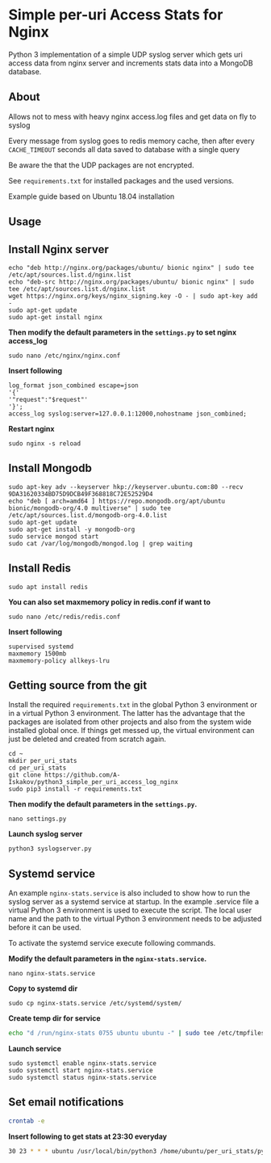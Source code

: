 
Simple per-uri Access Stats for Nginx
===================================

Python 3 implementation of a simple UDP syslog server which gets uri access data from nginx server and increments stats data into a MongoDB database.

About
-----

Allows not to mess with heavy nginx access.log files and get data on fly to syslog

Every message from syslog goes to redis memory cache, then after every `CACHE_TIMEOUT` seconds all data saved to database with a single query

Be aware the that the UDP packages are not encrypted.

See ``requirements.txt`` for installed packages and the used versions.

Example guide based on Ubuntu 18.04 installation

Usage
-----

Install Nginx server
--------------------

    echo "deb http://nginx.org/packages/ubuntu/ bionic nginx" | sudo tee /etc/apt/sources.list.d/nginx.list
    echo "deb-src http://nginx.org/packages/ubuntu/ bionic nginx" | sudo tee /etc/apt/sources.list.d/nginx.list
    wget https://nginx.org/keys/nginx_signing.key -O - | sudo apt-key add -
    sudo apt-get update
    sudo apt-get install nginx



**Then modify the default parameters in the ``settings.py`` to set nginx access_log**


    sudo nano /etc/nginx/nginx.conf


**Insert following**



```shell
log_format json_combined escape=json
'{'
'"request":"$request"'
'}';
access_log syslog:server=127.0.0.1:12000,nohostname json_combined;
```

**Restart nginx**


    sudo nginx -s reload

Install Mongodb
---------------

    sudo apt-key adv --keyserver hkp://keyserver.ubuntu.com:80 --recv 9DA31620334BD75D9DCB49F368818C72E52529D4
    echo "deb [ arch=amd64 ] https://repo.mongodb.org/apt/ubuntu bionic/mongodb-org/4.0 multiverse" | sudo tee /etc/apt/sources.list.d/mongodb-org-4.0.list
    sudo apt-get update
    sudo apt-get install -y mongodb-org
    sudo service mongod start
    sudo cat /var/log/mongodb/mongod.log | grep waiting




Install Redis
-------------
    sudo apt install redis


**You can also set maxmemory policy in redis.conf if want to**


    sudo nano /etc/redis/redis.conf

**Insert following**


    supervised systemd
    maxmemory 1500mb
    maxmemory-policy allkeys-lru



Getting source from the git
---------------------------

Install the required ``requirements.txt`` in the global Python 3
environment or in a virtual Python 3 environment. The latter has the advantage that
the packages are isolated from other projects and also from the system wide
installed global once. If things get messed up, the virtual environment can
just be deleted and created from scratch again.

    cd ~
    mkdir per_uri_stats
    cd per_uri_stats
    git clone https://github.com/A-Iskakov/python3_simple_per_uri_access_log_nginx
    sudo pip3 install -r requirements.txt



**Then modify the default parameters in the ``settings.py``.**

    nano settings.py

**Launch syslog server**

    python3 syslogserver.py


Systemd service
---------------

An example `nginx-stats.service` is also included to show how to run the syslog server
as a systemd service at startup.
In the example .service file a virtual Python 3 environment is used to execute
the script. The local user name and the path to the virtual Python 3 environment
needs to be adjusted before it can be used.

To activate the systemd service execute following commands.

**Modify the default parameters in the `nginx-stats.service`.**

    nano nginx-stats.service

**Copy to systemd dir**

    sudo cp nginx-stats.service /etc/systemd/system/

**Create temp dir for service**


```bash
echo "d /run/nginx-stats 0755 ubuntu ubuntu -" | sudo tee /etc/tmpfiles.d/nginx-stats.conf
```



**Launch service**


```shell
sudo systemctl enable nginx-stats.service
sudo systemctl start nginx-stats.service
sudo systemctl status nginx-stats.service
```

Set email notifications
-----------------------

```sh
crontab -e
```

**Insert following to get stats at 23:30 everyday**

```sh
30 23 * * * ubuntu /usr/local/bin/python3 /home/ubuntu/per_uri_stats/python3_simple_per_uri_access_log_nginx/send_email_stats.py
```

